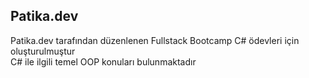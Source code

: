 ## Patika.dev

Patika.dev tarafından düzenlenen Fullstack Bootcamp  C# ödevleri için oluşturulmuştur<br>
C# ile ilgili temel OOP konuları bulunmaktadır
